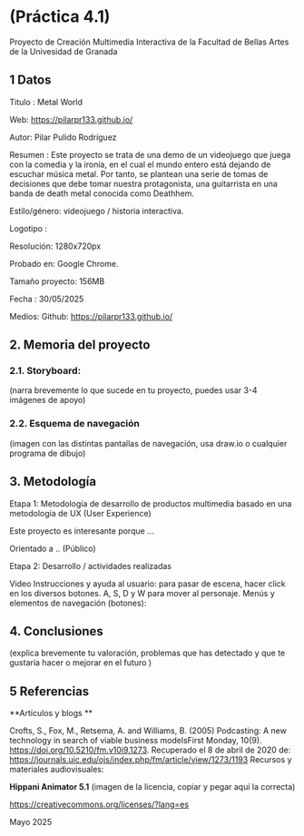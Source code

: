 # (Práctica 4.1)
Proyecto de Creación Multimedia Interactiva de la Facultad de Bellas Artes de la Univesidad de Granada

## 1 Datos
Titulo : Metal World

Web: https://pilarpr133.github.io/

Autor: Pilar Pulido Rodríguez

Resumen : Este proyecto se trata de una demo de un videojuego que juega con la comedia y la ironía, en el cual el mundo entero está dejando de escuchar música metal. Por tanto, se plantean una serie de tomas de decisiones que debe tomar nuestra protagonista, una guitarrista en una banda de death metal conocida como Deathhem.

Estilo/género: videojuego / historia interactiva.

Logotipo : 

Resolución: 1280x720px 

Probado en: Google Chrome.

Tamaño proyecto: 156MB

Fecha : 30/05/2025

Medios:
Github: https://pilarpr133.github.io/

## 2. Memoria del proyecto
### 2.1. Storyboard:
(narra brevemente lo que sucede en tu proyecto, puedes usar 3-4 imágenes de apoyo)

### 2.2. Esquema de navegación
(imagen con las distintas pantallas de navegación, usa draw.io o cualquier programa de dibujo)

## 3. Metodología

Etapa 1: Metodología de desarrollo de productos multimedia basado en una metodología de UX (User Experience)

Este proyecto es interesante porque ...

Orientado a .. (Público)

Etapa 2: Desarrollo / actividades realizadas

Video
Instrucciones y ayuda al usuario: para pasar de escena, hacer click en los diversos botones. A, S, D y W para mover al personaje. 
Menús y elementos de navegación (botones): 



## 4. Conclusiones
(explica brevemente tu valoración, problemas que has detectado y que te gustaría hacer o mejorar en el futuro )

## 5 Referencias
**Artículos y blogs **

Crofts, S., Fox, M., Retsema, A. and Williams, B. (2005) Podcasting: A new technology in search of viable business modelsFirst Monday, 10(9). https://doi.org/10.5210/fm.v10i9.1273. Recuperado el 8 de abril de 2020 de: https://journals.uic.edu/ojs/index.php/fm/article/view/1273/1193
Recursos y materiales audiovisuales:

**Hippani Animator 5.1**
(imagen de la licencia, copiar y pegar aquí la correcta)

https://creativecommons.org/licenses/?lang=es

Mayo 2025
